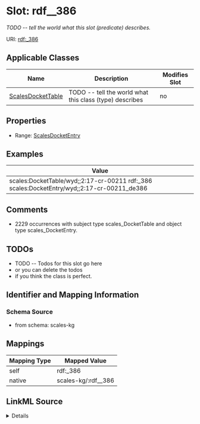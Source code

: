 

# Slot: rdf__386


_TODO -- tell the world what this slot (predicate) describes._





URI: [rdf:_386](http://www.w3.org/1999/02/22-rdf-syntax-ns#_386)



<!-- no inheritance hierarchy -->





## Applicable Classes

| Name | Description | Modifies Slot |
| --- | --- | --- |
| [ScalesDocketTable](../classes/ScalesDocketTable.md) | TODO -- tell the world what this class (type) describes |  no  |







## Properties

* Range: [ScalesDocketEntry](../classes/ScalesDocketEntry.md)






## Examples

| Value |
| --- |
| scales:DocketTable/wyd;;2:17-cr-00211 rdf:_386 scales:DocketEntry/wyd;;2:17-cr-00211_de386 |

## Comments

* 2229 occurrences with subject type scales_DocketTable and object type scales_DocketEntry.

## TODOs

* TODO -- Todos for this slot go here
* or you can delete the todos
* if you think the class is perfect.

## Identifier and Mapping Information







### Schema Source


* from schema: scales-kg




## Mappings

| Mapping Type | Mapped Value |
| ---  | ---  |
| self | rdf:_386 |
| native | scales-kg/:rdf__386 |




## LinkML Source

<details>
```yaml
name: rdf__386
description: TODO -- tell the world what this slot (predicate) describes.
todos:
- TODO -- Todos for this slot go here
- or you can delete the todos
- if you think the class is perfect.
comments:
- 2229 occurrences with subject type scales_DocketTable and object type scales_DocketEntry.
examples:
- value: scales:DocketTable/wyd;;2:17-cr-00211 rdf:_386 scales:DocketEntry/wyd;;2:17-cr-00211_de386
from_schema: scales-kg
rank: 1000
slot_uri: rdf:_386
alias: rdf__386
domain_of:
- scales_DocketTable
range: scales_DocketEntry

```
</details>